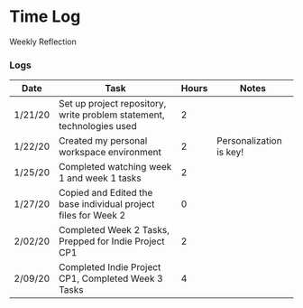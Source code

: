# Time Log
Weekly Reflection
### Logs 
| Date | Task | Hours | Notes|
|------|------|-------|------|
| 1/21/20| Set up project repository, write problem statement, technologies used| 2 | |
| 1/22/20| Created my personal workspace environment| 2 | Personalization is key!|
| 1/25/20| Completed watching week 1 and week 1 tasks| 2| |
| 1/27/20| Copied and Edited the base individual project files for Week 2 | 0| |
| 2/02/20| Completed Week 2 Tasks, Prepped for Indie Project CP1| 2| |
| 2/09/20| Completed Indie Project CP1, Completed Week 3 Tasks| 4| |